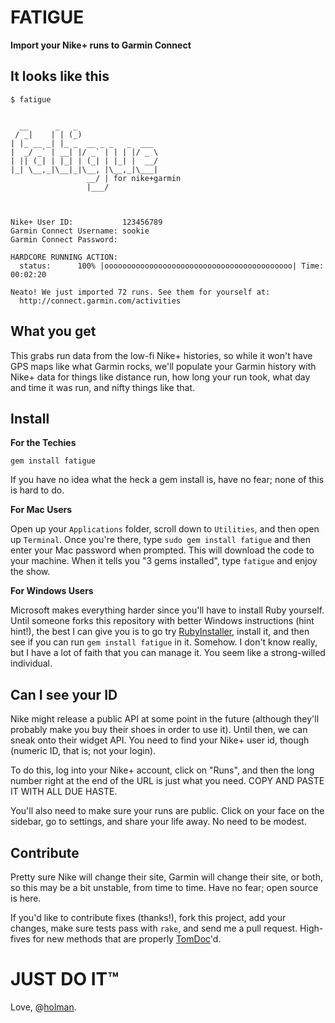 # FATIGUE
**Import your Nike+ runs to Garmin Connect**

## It looks like this

    $ fatigue


      __      _   _                  
     / _|    | | (_)                 
    | |_ __ _| |_ _  __ _ _   _  ___ 
    |  _/ _` | __| |/ _` | | | |/ _ \
    | || (_| | |_| | (_| | |_| |  __/
    |_| \__,_|\__|_|\__, |\__,_|\___|
                     __/ | for nike+garmin
                     |___/               



    Nike+ User ID:           123456789
    Garmin Connect Username: sookie
    Garmin Connect Password: 

    HARDCORE RUNNING ACTION: 
      status:      100% |oooooooooooooooooooooooooooooooooooooooooo| Time: 00:02:20

    Neato! We just imported 72 runs. See them for yourself at:
      http://connect.garmin.com/activities

## What you get

This grabs run data from the low-fi Nike+ histories, so while it won't have GPS
maps like what Garmin rocks, we'll populate your Garmin history with Nike+ data
for things like distance run, how long your run took, what day and time it was
run, and nifty things like that.

## Install

**For the Techies**

    gem install fatigue

If you have no idea what the heck a gem install is, have no fear; none of this
is hard to do.

**For Mac Users**

Open up your `Applications` folder, scroll down to `Utilities`, and then open
up `Terminal`. Once you're there, type `sudo gem install fatigue` and then
enter your Mac password when prompted. This will download the code to your
machine. When it tells you "3 gems installed", type `fatigue` and enjoy the
show.

**For Windows Users**

Microsoft makes everything harder since you'll have to install Ruby yourself.
Until someone forks this repository with better Windows instructions (hint
hint!), the best I can give you is to go try
[RubyInstaller](http://rubyinstaller.org), install it, and then see if you can
run `gem install fatigue` in it. Somehow. I don't know really, but I have a lot
of faith that you can manage it. You seem like a strong-willed individual.

## Can I see your ID

Nike might release a public API at some point in the future (although they'll
probably make you buy their shoes in order to use it). Until then, we can sneak
onto their widget API. You need to find your Nike+ user id, though (numeric ID,
that is; not your login).

To do this, log into your Nike+ account, click on "Runs", and then the long
number right at the end of the URL is just what you need. COPY AND PASTE IT
WITH ALL DUE HASTE.

You'll also need to make sure your runs are public. Click on your face on the
sidebar, go to settings, and share your life away. No need to be modest.

## Contribute

Pretty sure Nike will change their site, Garmin will change their site, or
both, so this may be a bit unstable, from time to time. Have no fear; open
source is here.

If you'd like to contribute fixes (thanks!), fork this project, add your
changes, make sure tests pass with `rake`, and send me a pull request.
High-fives for new methods that are properly [TomDoc](http://tomdoc.org)'d.

# JUST DO IT™
Love, @[holman](http://twitter.com/holman).
